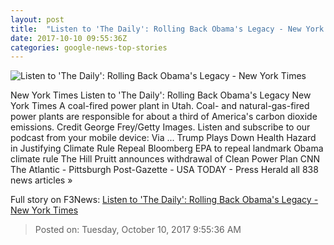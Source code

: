 ```yaml
---
layout: post
title:  "Listen to 'The Daily': Rolling Back Obama's Legacy - New York Times"
date: 2017-10-10 09:55:36Z
categories: google-news-top-stories
---
```


![Listen to 'The Daily': Rolling Back Obama's Legacy - New York Times](https://static01.nyt.com/images/2017/10/11/world/10Daily/10Daily-facebookJumbo.jpg)

New York Times Listen to 'The Daily': Rolling Back Obama's Legacy New York Times A coal-fired power plant in Utah. Coal- and natural-gas-fired power plants are responsible for about a third of America's carbon dioxide emissions. Credit George Frey/Getty Images. Listen and subscribe to our podcast from your mobile device: Via ... Trump Plays Down Health Hazard in Justifying Climate Rule Repeal Bloomberg EPA to repeal landmark Obama climate rule The Hill Pruitt announces withdrawal of Clean Power Plan CNN The Atlantic - Pittsburgh Post-Gazette - USA TODAY - Press Herald all 838 news articles »


Full story on F3News: [Listen to 'The Daily': Rolling Back Obama's Legacy - New York Times](http://www.f3nws.com/n/TJq4EC)

> Posted on: Tuesday, October 10, 2017 9:55:36 AM
